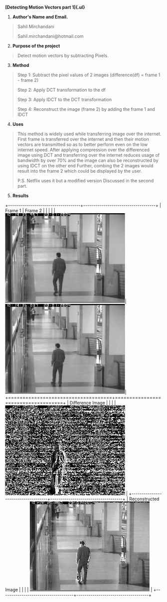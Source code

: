 **[Detecting Motion Vectors part 1]{.ul}**

1.  **Author's Name and Email.**

> Sahil Mirchandani
>
> Sahil.mirchandani\@hotmail.com

2.  **Purpose of the project**

> Detect motion vectors by subtracting Pixels.

3.  **Method**

> Step 1: Subtract the pixel values of 2 images (difference(df) = frame
> 1 - frame 2)
>
> Step 2: Apply DCT transformation to the df
>
> Step 3: Apply IDCT to the DCT transformation
>
> Step 4: Reconstruct the image (frame 2) by adding the frame 1 and IDCT

4.  **Uses**

> This method is widely used while transferring image over the internet.
> First frame is transferred over the internet and then their motion
> vectors are transmitted so as to better perform even on the low
> internet speed. After applying compression over the differenced image
> using DCT and transferring over the internet reduces usage of
> bandwidth by over 70% and the image can also be reconstructed by using
> IDCT on the other end Further, combing the 2 images would result into
> the frame 2 which could be displayed by the user.
>
> P.S. Netflix uses it but a modified version Discussed in the second
> part.

5.  **Results**

+------------------------------------+------------------------------------+
| Frame 1                            | Frame 2                            |
|                                    |                                    |
|![](Code/OneStopNoEnter1cor0249.bmp)|![](Code/OneStopNoEnter1cor0251.bmp)|
+====================================+====================================+
| Difference Image                                                        |
|                                                                         |
|![](OutputImages/df1.jpg)                                                |
+------------------------------------+------------------------------------+
| Reconstructed Image                                                     |
|                                                                         |
| ![](OutputImages/f2'.jpg)                                               |
+------------------------------------+------------------------------------+
